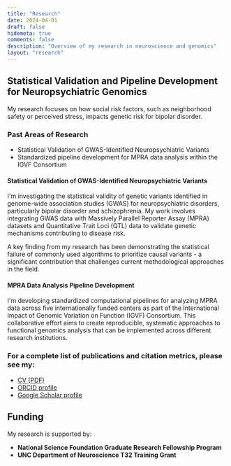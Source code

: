 ```yaml
---
title: "Research"
date: 2024-04-01
draft: false
hidemeta: true
comments: false
description: "Overview of my research in neuroscience and genomics"
layout: "research"
---
```


## Statistical Validation and Pipeline Development for Neuropsychiatric Genomics

My research focuses on how social risk factors, such as neighborhood safety or perceived stress, impacts genetic risk for bipolar disorder. 

### Past Areas of Research

- Statistical Validation of GWAS-Identified Neuropsychiatric Variants
- Standardized pipeline development for MPRA data analysis within the IGVF Consortium

#### Statistical Validation of GWAS-Identified Neuropsychiatric Variants

I'm investigating the statistical validity of genetic variants identified in genome-wide association studies (GWAS) for neuropsychiatric disorders, particularly bipolar disorder and schizophrenia. My work involves integrating GWAS data with Massively Parallel Reporter Assay (MPRA) datasets and Quantitative Trait Loci (QTL) data to validate genetic mechanisms contributing to disease risk.

A key finding from my research has been demonstrating the statistical failure of commonly used algorithms to prioritize causal variants - a significant contribution that challenges current methodological approaches in the field.

#### MPRA Data Analysis Pipeline Development

I'm developing standardized computational pipelines for analyzing MPRA data across five internationally funded centers as part of the International Impact of Genomic Variation on Function (IGVF) Consortium. This collaborative effort aims to create reproducible, systematic approaches to functional genomics analysis that can be implemented across different research institutions.

### For a complete list of publications and citation metrics, please see my:

- [CV (PDF)](/pdfs/Sharp_SciComCV_2025.pdf)
- [ORCID profile](https://orcid.org/0000-0002-3070-9200)
- [Google Scholar profile](https://scholar.google.com/citations?user=ppl5OrIAAAAJ&hl=en&oi=sra)

## Funding

My research is supported by:

- **National Science Foundation Graduate Research Fellowship Program**
- **UNC Department of Neuroscience T32 Training Grant**
